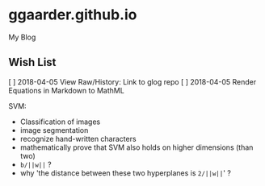# ggaarder.github.io
My Blog

## Wish List

[ ] 2018-04-05 View Raw/History: Link to glog repo
[ ] 2018-04-05 Render Equations in Markdown to MathML

SVM:
- Classification of images
- image segmentation
- recognize hand-written characters
- mathematically prove that SVM also holds on higher dimensions (than
  two)
- `b/||w||` ?
- why 'the distance between these two hyperplanes is `2/||w||`' ?
